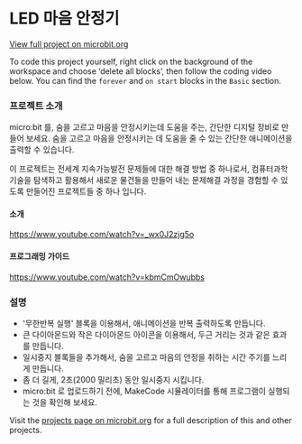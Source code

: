 # LED 마음 안정기

[View full project on microbit\.org](https://microbit.org/ko/projects/make-it-code-it/calming-leds)

To code this project yourself, right click on the background of the workspace and choose ‘delete all blocks’, then follow the coding video below. You can find the `forever` and `on start` blocks in the `Basic` section.

### 프로젝트 소개

micro:bit 를, 숨을 고르고 마음을 안정시키는데 도움을 주는, 간단한 디지털 장비로 만들어 보세요. 숨을 고르고 마음을 안정시키는 데 도움을 줄 수 있는 간단한 애니메이션을 출력할 수 있습니다.

이 프로젝트는 전세계 지속가능발전 문제들에 대한 해결 방법 중 하나로서, 컴퓨터과학기술을 탐색하고 활용해서 새로운 물건들을 만들어 내는 문제해결 과정을 경험할 수 있도록 만들어진 프로젝트들 중 하나 입니다.

#### 소개

https://www.youtube.com/watch?v=_wx0J2zjg5o

#### 프로그래밍 가이드

https://www.youtube.com/watch?v=kbmCmOwubbs

### 설명

* '무한반복 실행' 블록을 이용해서, 애니메이션을 반복 출력하도록 만듭니다.
* 큰 다이아몬드와 작은 다이아몬드 아이콘을 이용해서, 두근 거리는 것과 같은 효과를 만듭니다.
* 일시중지 블록들을 추가해서, 숨을 고르고 마음의 안정을 취하는 시간 주기를 느리게 만듭니다.
* 좀 더 길게,  2초(2000 밀리초) 동안 일시중지 시킵니다.
* micro:bit 로 업로드하기 전에, MakeCode 시뮬레이터를 통해 프로그램이 실행되는 것을 확인해 보세요. 

Visit the [projects page on microbit\.org](https://microbit.org/ko/projects/make-it-code-it/) for a full description of this and other projects.